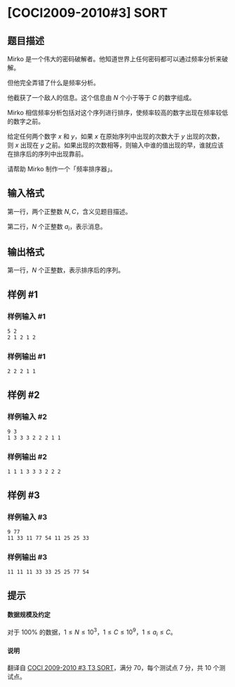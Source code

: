 # [COCI2009-2010#3] SORT

## 题目描述

Mirko 是一个伟大的密码破解者。他知道世界上任何密码都可以通过频率分析来破解。

但他完全弄错了什么是频率分析。

他截获了一个敌人的信息。这个信息由 $N$ 个小于等于 $C$ 的数字组成。 

Mirko 相信频率分析包括对这个序列进行排序，使频率较高的数字出现在频率较低的数字之前。

给定任何两个数字 $x$ 和 $y$，如果 $x$ 在原始序列中出现的次数大于 $y$ 出现的次数，则 $x$ 出现在 $y$ 之前。如果出现的次数相等，则输入中谁的值出现的早，谁就应该在排序后的序列中出现靠前。

请帮助 Mirko 制作一个「频率排序器」。


## 输入格式

第一行，两个正整数 $N, C$，含义见题目描述。

第二行，$N$ 个正整数 $a_i$，表示消息。

## 输出格式

第一行，$N$ 个正整数，表示排序后的序列。


## 样例 #1

### 样例输入 #1
```
5 2
2 1 2 1 2
```

### 样例输出 #1

```
2 2 2 1 1
```

## 样例 #2

### 样例输入 #2
```
9 3
1 3 3 3 2 2 2 1 1
```

### 样例输出 #2

```
1 1 1 3 3 3 2 2 2
```

## 样例 #3

### 样例输入 #3
```
9 77
11 33 11 77 54 11 25 25 33
```

### 样例输出 #3

```
11 11 11 33 33 25 25 77 54
```

## 提示

#### 数据规模及约定

对于 $100\%$ 的数据，$1 \le N \le 10^3$，$1 \le C \le 10^9$，$1\le a_i \le C$。

#### 说明
翻译自 [COCI 2009-2010 #3 T3 SORT](https://hsin.hr/coci/archive/2009_2010/contest3_tasks.pdf)，满分 70，每个测试点 7 分，共 10 个测试点。
